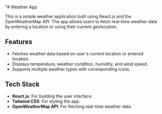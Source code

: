 "# Weather App

This is a simple weather application built using React.js and the OpenWeatherMap API. The app allows users to fetch real-time weather data by entering a location or using their current geolocation.

## Features

- Fetches weather data based on user's current location or entered location.
- Displays temperature, weather condition, humidity, and wind speed.
- Supports multiple weather types with corresponding icons.

## Tech Stack

- **React.js**: For building the user interface.
- **Tailwind CSS**: For styling the app.
- **OpenWeatherMap API**: For fetching real-time weather data.

